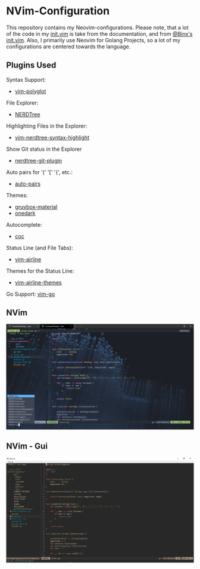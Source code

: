 # NVim-Configuration
This repository contains my Neovim-configurations. Please note, that a lot of the code in my [init.vim](/init.vim) is take from the documentation, and from [@Binx's init.vim](https://github.com/Binx-Codes/NeoVim-config). Also, I primarily use Neovim for Golang Projects, so a lot of my configurations are centered towards the language.

## Plugins Used

Syntax Support:
- [vim-polyglot](https://github.com/sheerun/vim-polyglot)

File Explorer:
- [NERDTree](https://github.com/scrooloose/NERDTree)

Highlighting Files in the Explorer:
- [vim-nerdtree-syntax-highlight](https://github.com/tiagofumo/vim-nerdtree-syntax-highlight)

Show Git status in the Explorer
- [nerdtree-git-plugin](https://github.com/Xuyuanp/nerdtree-git-plugin)

Auto pairs for '(' '\[' '{', etc.:
- [auto-pairs](https://github.com/)

Themes:
- [gruvbox-material](https://github.com/sainnhe/gruvbox-material)
- [onedark](https://github.com/joshdick/onedark.vim)

Autocomplete:
- [coc](https://github.com/neoclide/coc.nvim)

Status Line (and File Tabs):
- [vim-airline](https://github.com/vim-airline/vim-airline)

Themes for the Status Line:
- [vim-airline-themes](https://github.com/vim-airline/vim-airline-themes)

Go Support:
[vim-go](https://github.com/fatih/vim-go)

## NVim

<img src="/nvim_image.png" />

## NVim - Gui

<img src="/nvim_qt_image.png" />
